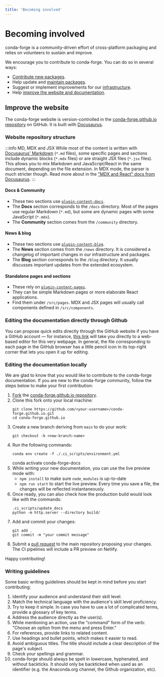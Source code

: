 ```yaml
---
title: 'Becoming involved'
---
```


<a id="becoming-involved"></a>

<a id="id1"></a>

# Becoming involved

conda-forge is a community-driven effort of cross-platform packaging and relies on volunteers to sustain and improve.

We encourage you to contribute to conda-forge. You can do so in several ways:

- [Contribute new packages](../maintainer/adding_pkgs.md).
- Help update and [maintain packages](../maintainer/updating_pkgs.md).
- Suggest or implement improvements for our [infrastructure](../maintainer/infrastructure.md).
- Help [improve the website and documentation](#improve-the-website).

<a id="improve-docs"></a>

## Improve the website

The conda-forge website is version-controlled in the
[conda-forge.github.io repository](https://github.com/conda-forge/conda-forge.github.io) on GitHub.
It is built with [Docusaurus](https://docusaurus.io).

### Website repository structure

:::info MD, MDX and JSX
While most of the content is written with
[Docusaurus' Markdown](https://docusaurus.io/docs/markdown-features) (`*.md` files),
some specific pages and sections include dynamic blocks (`*.mdx` files) or are straight JSX files
(`*.jsx` files). This allows you to mix Markdown and JavaScript/React in the same document,
depending on the file extension. In MDX mode, the parser is much stricter though.
Read more about in the ["MDX and React" docs from Docusaurus](https://docusaurus.io/docs/markdown-features/react).
:::

#### Docs & Community

- These two sections use [`plugin-content-docs`](https://docusaurus.io/docs/api/plugins/@docusaurus/plugin-content-docs).
- The **Docs** section corresponds to the `/docs` directory. Most of the pages use regular Markdown
  (`*.md`), but some are dynamic pages with some JavaScript (`*.mdx`).
- The **Community** section comes from the `/community` directory.

#### News & blog

- These two sections use [`plugin-content-blog`](https://docusaurus.io/docs/api/plugins/@docusaurus/plugin-content-blog).
- The **News** section comes from the `/news` directory.
  It is considered a changelog of important changes in our infrastructure and packages.
- The **Blog** section corresponds to the `/blog` directory.
  It usually discusses important updates from the extended ecosystem.

#### Standalone pages and sections

- These rely on [`plugin-content-pages`](https://docusaurus.io/docs/api/plugins/@docusaurus/plugin-content-pages).
- They can be simple Markdown pages or more elaborate React applications.
- Find them under `/src/pages`. MDX and JSX pages will usually call components defined in `/src/components`.

### Editing the documentation directly through Github

You can propose quick edits directly through the GitHub website if you have
a GitHub account — for instance, [this link](https://github.com/conda-forge/conda-forge.github.io/edit/main/docs/index.md)
will take you directly to a web-based editor for this very webpage. In
general, the file corresponding to each page in the GitHub browser has a
little pencil icon in its top-right corner that lets you open it up for editing.

### Editing the documentation locally

We are glad to know that you would like to contribute to the conda-forge documentation.
If you are new to the conda-forge community, follow the steps below to make your first contribution:

1. [Fork](https://help.github.com/articles/fork-a-repo/) the
   [conda-forge.github.io repository](https://github.com/conda-forge/conda-forge.github.io).
2. Clone this fork onto your local machine:
   ```
   git clone https://github.com/<your-username>/conda-forge.github.io.git
   cd conda-forge.github.io
   ```
3. Create a new branch deriving from `main` to do your work:
   ```
   git checkout -b <new-branch-name>
   ```
4. Run the following commands:
   ```
   conda env create -f ./.ci_scripts/environment.yml
   ```
   conda activate conda-forge-docs
5. While writing your new documentation, you can use the live preview mode with:
   - `npm install` to make sure `node_modules` is up-to-date
   - `npm run start` to start the live preview. Every time you save a file, the changes will be reflected instantaneously.
6. Once ready, you can also check how the production build would look like with the commands:
   ```
   .ci_scripts/update_docs
   python -m http.server --directory build/
   ```
7. Add and commit your changes:
   ```
   git add .
   git commit -m "your commit message"
   ```
8. Submit a [pull request](https://help.github.com/articles/about-pull-requests/) to the main repository proposing your changes.
   The CI pipelines will include a PR preview on Netlify.

Happy contributing!

### Writing guidelines

Some basic writing guidelines should be kept in mind before you start contributing:

1. Identify your audience and understand their skill level.
2. Match the technical language with the audience's skill level proficiency.
3. Try to keep it simple. In case you have to use a lot of complicated terms, provide a glossary of key terms.
4. Address the audience directly as the user(s).
5. While mentioning an action, use the "command" form of the verb: "Choose an option from the menu and press Enter."
6. For references, provide links to related content.
7. Use headings and bullet points, which makes it easier to read.
8. Avoid ambiguous titles. The title should include a clear description of the page's subject.
9. Check your spellings and grammar.
10. conda-forge should always be spelt in lowercase, hyphenated, and without backticks.
    It should only be backticked when used as an identifier (e.g. the Anaconda.org channel, the Github organization, etc).
